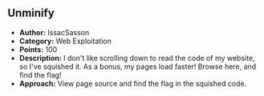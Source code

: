 <h2>Unminify</h2>
<ul>
  <li><strong>Author:</strong> IssacSasson</li>
  <li><strong>Category:</strong> Web Exploitation</li>
  <li><strong>Points:</strong> 100</li>
  <li><strong>Description:</strong> I don't like scrolling down to read the code of my website, so I've squished it. As a bonus, my pages load faster! Browse here, and find the flag!</li>
  <li><strong>Approach:</strong> View page source and find the flag in the squished code.</li>
</ul>
